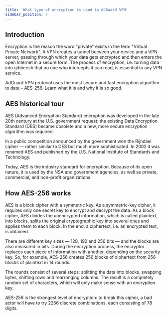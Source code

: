 ```yaml
---
title: 'What type of encryption is used in AdGuard VPN'
sidebar_position: 7
---
```


## Introduction

Encryption is the reason the word "private" exists in the term "Virtual Private Network". A VPN creates a tunnel between your device and a VPN server, passing through which your data gets encrypted and then enters the open Internet in a secure form. The process of encryption, i.e. turning data into gibberish that no one who intercepts it can read, is essential to any VPN service.

AdGuard VPN protocol uses the most secure and fast encryption algorithm to date – AES-256. Learn what it is and why it is so good.

## AES historical tour 

AES (Advanced Encryption Standard) encryption was developed in the late 20th century at the U.S. government request: the existing Data Encryption Standard (DES) became obsolete and a new, more secure encryption algorithm was required.

In a public competition announced by the government won the Rijndael cipher — rather similar to DES but much more sophisticated. In 2002 it was renamed AES and published by the U.S. National Institute of Standards and Technology.

Today, AES is the industry standard for encryption. Because of its open nature, it is used by the NSA and government agencies, as well as private, commercial, and non-profit organizations. 

## How AES-256 works

AES is a block cipher with a symmetric key. As a symmetric-key cipher, it requires only one secret key to encrypt and decrypt the data. As a block cipher, AES divides the unencrypted information, which is called plaintext, into blocks, splits the original cryptographic key into several ones and applies them to each block. In the end, a ciphertext, i.e. an encrypted text, is obtained.

There are different key sizes — 128, 192 and 256 bits — and the blocks are also measured in bits. During the encryption process, the encryptor replaces each piece of information with another, depending on the security key. So, for example, AES-256 creates 256 blocks of ciphertext from 256 blocks of plaintext in 14 rounds.

The rounds consist of several steps: splitting the data into blocks, swapping bytes, shifting rows and rearranging columns. The result is a completely random set of characters, which will only make sense with an encryption key.

AES-256 is the strongest level of encryption: to break this cipher, a bad actor will have to try 2256 discrete combinations, each consisting of 78 digits.
